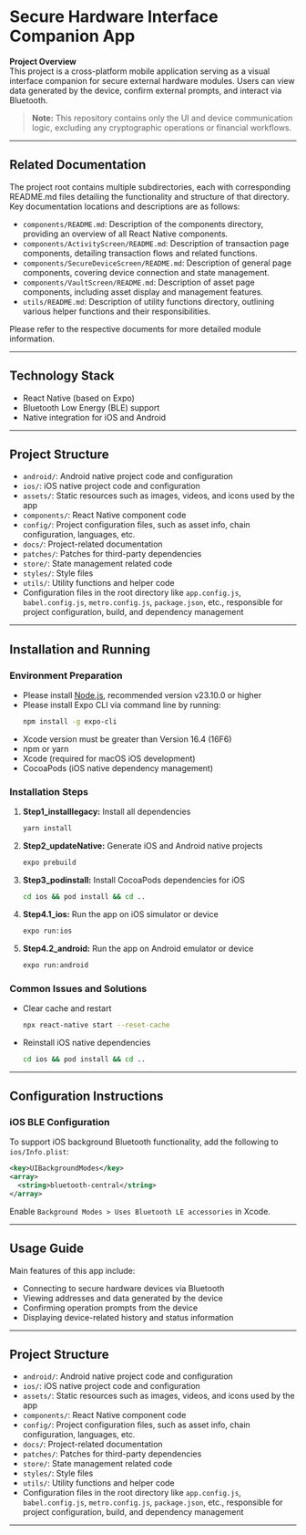 # Secure Hardware Interface Companion App

**Project Overview**  
This project is a cross-platform mobile application serving as a visual interface companion for secure external hardware modules. Users can view data generated by the device, confirm external prompts, and interact via Bluetooth.

> **Note:** This repository contains only the UI and device communication logic, excluding any cryptographic operations or financial workflows.

---

## Related Documentation

The project root contains multiple subdirectories, each with corresponding README.md files detailing the functionality and structure of that directory. Key documentation locations and descriptions are as follows:

- `components/README.md`: Description of the components directory, providing an overview of all React Native components.
- `components/ActivityScreen/README.md`: Description of transaction page components, detailing transaction flows and related functions.
- `components/SecureDeviceScreen/README.md`: Description of general page components, covering device connection and state management.
- `components/VaultScreen/README.md`: Description of asset page components, including asset display and management features.
- `utils/README.md`: Description of utility functions directory, outlining various helper functions and their responsibilities.

Please refer to the respective documents for more detailed module information.

---

## Technology Stack

- React Native (based on Expo)
- Bluetooth Low Energy (BLE) support
- Native integration for iOS and Android

---

## Project Structure

- `android/`: Android native project code and configuration
- `ios/`: iOS native project code and configuration
- `assets/`: Static resources such as images, videos, and icons used by the app
- `components/`: React Native component code
- `config/`: Project configuration files, such as asset info, chain configuration, languages, etc.
- `docs/`: Project-related documentation
- `patches/`: Patches for third-party dependencies
- `store/`: State management related code
- `styles/`: Style files
- `utils/`: Utility functions and helper code
- Configuration files in the root directory like `app.config.js`, `babel.config.js`, `metro.config.js`, `package.json`, etc., responsible for project configuration, build, and dependency management

---

## Installation and Running

### Environment Preparation

- Please install [Node.js](https://nodejs.org/), recommended version v23.10.0 or higher
- Please install Expo CLI via command line by running:
  ```bash
  npm install -g expo-cli
  ```
- Xcode version must be greater than Version 16.4 (16F6)
- npm or yarn
- Xcode (required for macOS iOS development)
- CocoaPods (iOS native dependency management)

### Installation Steps

1. **Step1_installlegacy:** Install all dependencies

   ```bash
   yarn install
   ```

2. **Step2_updateNative:** Generate iOS and Android native projects

   ```bash
   expo prebuild
   ```

3. **Step3_podinstall:** Install CocoaPods dependencies for iOS

   ```bash
   cd ios && pod install && cd ..
   ```

4. **Step4.1_ios:** Run the app on iOS simulator or device

   ```bash
   expo run:ios
   ```

5. **Step4.2_android:** Run the app on Android emulator or device

   ```bash
   expo run:android
   ```

### Common Issues and Solutions

- Clear cache and restart

  ```bash
  npx react-native start --reset-cache
  ```

- Reinstall iOS native dependencies

  ```bash
  cd ios && pod install && cd ..
  ```

---

## Configuration Instructions

### iOS BLE Configuration

To support iOS background Bluetooth functionality, add the following to `ios/Info.plist`:

```xml
<key>UIBackgroundModes</key>
<array>
  <string>bluetooth-central</string>
</array>
```

Enable `Background Modes > Uses Bluetooth LE accessories` in Xcode.

---

## Usage Guide

Main features of this app include:

- Connecting to secure hardware devices via Bluetooth
- Viewing addresses and data generated by the device
- Confirming operation prompts from the device
- Displaying device-related history and status information

---

## Project Structure

- `android/`: Android native project code and configuration
- `ios/`: iOS native project code and configuration
- `assets/`: Static resources such as images, videos, and icons used by the app
- `components/`: React Native component code
- `config/`: Project configuration files, such as asset info, chain configuration, languages, etc.
- `docs/`: Project-related documentation
- `patches/`: Patches for third-party dependencies
- `store/`: State management related code
- `styles/`: Style files
- `utils/`: Utility functions and helper code
- Configuration files in the root directory like `app.config.js`, `babel.config.js`, `metro.config.js`, `package.json`, etc., responsible for project configuration, build, and dependency management

---
